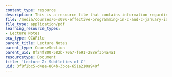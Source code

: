```yaml
---
content_type: resource
description: This is a resource file that contains information regarding lecture 2.
file: /media/courses/6-s096-effective-programming-in-c-and-c-january-iap-2014/3f8f2bc5d4ee804b3bce651a210a940f_MIT6_S096IAP14_Lecture2.pdf
file_type: application/pdf
learning_resource_types:
- Lecture Notes
ocw_type: OCWFile
parent_title: Lecture Notes
parent_type: CourseSection
parent_uid: 8f24f800-582b-70a7-fe91-288ef3b4a4a1
resourcetype: Document
title: 'Lecture 2: Subtleties of C'
uid: 3f8f2bc5-d4ee-804b-3bce-651a210a940f
---
```

